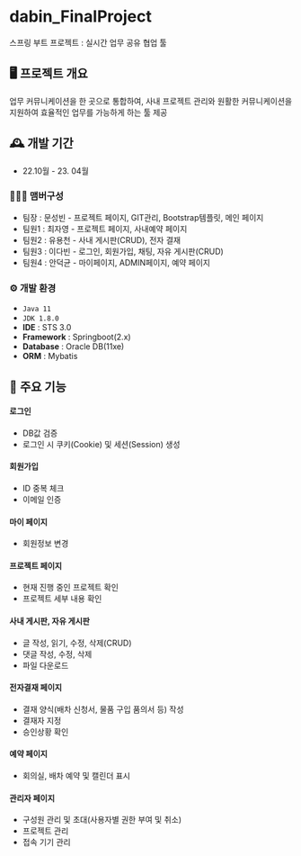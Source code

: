 # dabin_FinalProject
스프링 부트 프로젝트 : 실시간 업무 공유 협업 툴


## 🖥️ 프로젝트 개요
업무 커뮤니케이션을 한 곳으로 통합하여, 사내 프로젝트 관리와 원활한 커뮤니케이션을 지원하여 효율적인 업무를
가능하게 하는 툴 제공
<br>

## 🕰️ 개발 기간
* 22.10월 - 23. 04월

### 🧑‍🤝‍🧑 맴버구성
 - 팀장  : 문성빈 - 프로젝트 페이지, GIT관리, Bootstrap템플릿, 메인 페이지
 - 팀원1 : 최자영 - 프로젝트 페이지, 사내예약 페이지
 - 팀원2 : 유용천 - 사내 게시판(CRUD), 전자 결재
 - 팀원3 : 이다빈 - 로그인, 회원가입, 채팅, 자유 게시판(CRUD)
 - 팀원4 : 안덕균 - 마이페이지, ADMIN페이지, 예약 페이지

### ⚙️ 개발 환경
- `Java 11`
- `JDK 1.8.0`
- **IDE** : STS 3.0
- **Framework** : Springboot(2.x)
- **Database** : Oracle DB(11xe)
- **ORM** : Mybatis

## 📌 주요 기능
#### 로그인
- DB값 검증
- 로그인 시 쿠키(Cookie) 및 세션(Session) 생성
#### 회원가입
- ID 중복 체크
- 이메일 인증
#### 마이 페이지
- 회원정보 변경
#### 프로젝트 페이지 
- 현재 진행 중인 프로젝트 확인
- 프로젝트 세부 내용 확인
#### 사내 게시판, 자유 게시판
- 글 작성, 읽기, 수정, 삭제(CRUD)
- 댓글 작성, 수정, 삭제
- 파일 다운로드
#### 전자결재 페이지 
- 결재 양식(배차 신청서, 물품 구입 품의서 등) 작성
- 결재자 지정
- 승인상황 확인
#### 예약 페이지
- 회의실, 배차 예약 및 캘린더 표시
#### 관리자 페이지 
- 구성원 관리 및 초대(사용자별 권한 부여 및 취소)
- 프로젝트 관리
- 접속 기기 관리
